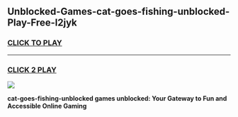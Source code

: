 
## Unblocked-Games-cat-goes-fishing-unblocked-Play-Free-l2jyk
<h3>
<a href="https://premium76.site?title=cat-goes-fishing-unblocked&ref=10A">CLICK TO PLAY</a></h3>
<hr>

<h3>
<a href="https://premium76.site?title=cat-goes-fishing-unblocked&ref=10A">CLICK 2 PLAY</a>
  
</h3>

<a href="https://premium76.site?title=cat-goes-fishing-unblocked&ref=10A"><img src="https://clearcache.store/games.png"></a>


**cat-goes-fishing-unblocked games unblocked: Your Gateway to Fun and Accessible Online Gaming**
